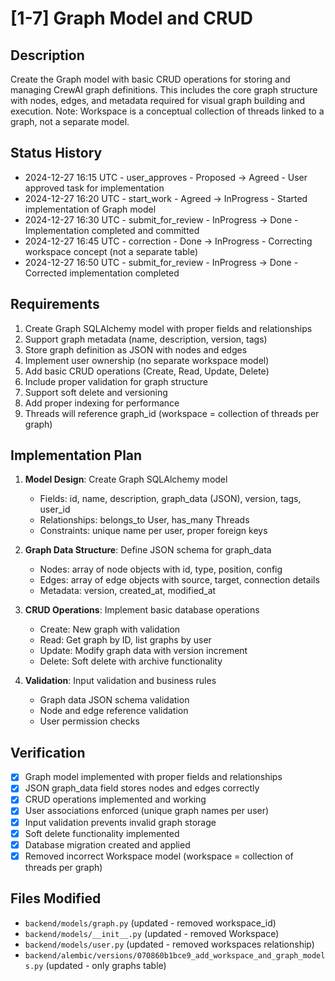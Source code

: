 # [1-7] Graph Model and CRUD

## Description
Create the Graph model with basic CRUD operations for storing and managing CrewAI graph definitions. This includes the core graph structure with nodes, edges, and metadata required for visual graph building and execution. Note: Workspace is a conceptual collection of threads linked to a graph, not a separate model.

## Status History
- 2024-12-27 16:15 UTC - user_approves - Proposed → Agreed - User approved task for implementation
- 2024-12-27 16:20 UTC - start_work - Agreed → InProgress - Started implementation of Graph model
- 2024-12-27 16:30 UTC - submit_for_review - InProgress → Done - Implementation completed and committed
- 2024-12-27 16:45 UTC - correction - Done → InProgress - Correcting workspace concept (not a separate table)
- 2024-12-27 16:50 UTC - submit_for_review - InProgress → Done - Corrected implementation completed

## Requirements
1. Create Graph SQLAlchemy model with proper fields and relationships
2. Support graph metadata (name, description, version, tags)
3. Store graph definition as JSON with nodes and edges
4. Implement user ownership (no separate workspace model)
5. Add basic CRUD operations (Create, Read, Update, Delete)
6. Include proper validation for graph structure
7. Support soft delete and versioning
8. Add proper indexing for performance
9. Threads will reference graph_id (workspace = collection of threads per graph)

## Implementation Plan
1. **Model Design**: Create Graph SQLAlchemy model
   - Fields: id, name, description, graph_data (JSON), version, tags, user_id
   - Relationships: belongs_to User, has_many Threads
   - Constraints: unique name per user, proper foreign keys

2. **Graph Data Structure**: Define JSON schema for graph_data
   - Nodes: array of node objects with id, type, position, config
   - Edges: array of edge objects with source, target, connection details
   - Metadata: version, created_at, modified_at

3. **CRUD Operations**: Implement basic database operations
   - Create: New graph with validation
   - Read: Get graph by ID, list graphs by user
   - Update: Modify graph data with version increment
   - Delete: Soft delete with archive functionality

4. **Validation**: Input validation and business rules
   - Graph data JSON schema validation
   - Node and edge reference validation
   - User permission checks

## Verification
- [x] Graph model implemented with proper fields and relationships
- [x] JSON graph_data field stores nodes and edges correctly
- [x] CRUD operations implemented and working
- [x] User associations enforced (unique graph names per user)
- [x] Input validation prevents invalid graph storage
- [x] Soft delete functionality implemented
- [x] Database migration created and applied
- [x] Removed incorrect Workspace model (workspace = collection of threads per graph)

## Files Modified
- `backend/models/graph.py` (updated - removed workspace_id)
- `backend/models/__init__.py` (updated - removed Workspace)
- `backend/models/user.py` (updated - removed workspaces relationship)
- `backend/alembic/versions/070860b1bce9_add_workspace_and_graph_models.py` (updated - only graphs table) 